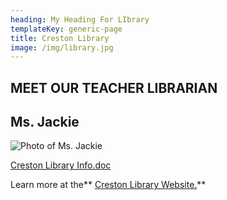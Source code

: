 ```yaml
---
heading: My Heading For LIbrary
templateKey: generic-page
title: Creston Library
image: /img/library.jpg
---
```

## MEET OUR TEACHER LIBRARIAN

## Ms. Jackie

![Photo of Ms. Jackie](/img/ms.-jackie.jpeg)

[Creston Library Info.doc](<https://docs.google.com/document/d/e/2PACX-1vSHAdd4KTtD9-ZSsCv9FtuiU7yrooUClzNK6Q6MuDyJtDe-TskUzCbpZVhKZxPdsC8VlQRcbi_AvGtN/pub>)

Learn more at the** [Creston Library Website.](<https://sites.google.com/pps.net/crestonk8library/home>)**